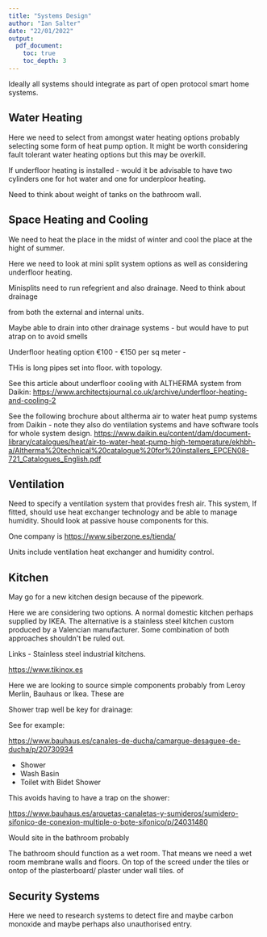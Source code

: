 ```yaml
---
title: "Systems Design"
author: "Ian Salter"
date: "22/01/2022"
output:
  pdf_document:
    toc: true
    toc_depth: 3
---
```


Ideally all systems should integrate as part of open protocol smart home
systems.

## Water Heating

Here we need to select from amongst water heating options probably selecting
some form of heat pump option. It might be worth considering fault tolerant
water heating options but this may be overkill.


If underfloor heating is installed - would it be advisable to have two cylinders
one for hot water and one for underploor heating.

Need to think about weight of tanks on the bathroom wall.

## Space Heating and Cooling

We need to heat the place in the midst of winter and cool the place at the hight of summer.

Here we need to look at mini split system options as well as considering underfloor heating.

Minisplits need to run refegrient and also drainage. Need to think about drainage

from both the external and internal units.

Maybe able to drain into other drainage systems - but would have to put atrap on to avoid smells


Underfloor heating option €100 - €150 per sq meter - 


THis is long pipes set into floor. with topology.

See this article about underfloor cooling with ALTHERMA system from Daikin:
https://www.architectsjournal.co.uk/archive/underfloor-heating-and-cooling-2


See the following brochure about altherma air to water heat pump systems from Daikin - note they also do ventilation systems
and have software tools for whole system design.
https://www.daikin.eu/content/dam/document-library/catalogues/heat/air-to-water-heat-pump-high-temperature/ekhbh-a/Altherma%20technical%20catalogue%20for%20installers_EPCEN08-721_Catalogues_English.pdf


## Ventilation

Need to specify a ventilation system that provides fresh air. This system, If
fitted, should use heat exchanger technology and be able to manage humidity.
Should look at passive house components for this.


One company is https://www.siberzone.es/tienda/

Units include ventilation heat exchanger and humidity control.

## Kitchen

May go for a new kitchen design because of the pipework.

Here we are considering two options. A normal domestic kitchen perhaps supplied
by IKEA. The alternative is a stainless steel kitchen custom produced by
a Valencian manufacturer. Some combination of both approaches shouldn't be ruled out.

Links - Stainless steel industrial kitchens.

https://www.tikinox.es

Here we are looking to source simple components probably from Leroy Merlin,
Bauhaus or Ikea.
These are


Shower trap well be key for drainage:

See for example:

https://www.bauhaus.es/canales-de-ducha/camargue-desaguee-de-ducha/p/20730934

* Shower
* Wash Basin        
* Toilet with Bidet Shower

This avoids having to have a trap on the shower:

https://www.bauhaus.es/arquetas-canaletas-y-sumideros/sumidero-sifonico-de-conexion-multiple-o-bote-sifonico/p/24031480

Would site in the bathroom probably


The bathroom should function as a wet room. That means we need a wet room membrane walls and floors.
On top of the screed under the tiles or ontop of the plasterboard/ plaster under  wall tiles.
of


## Security Systems

Here we need to research systems to detect fire and maybe carbon monoxide 
and maybe perhaps also unauthorised entry.
